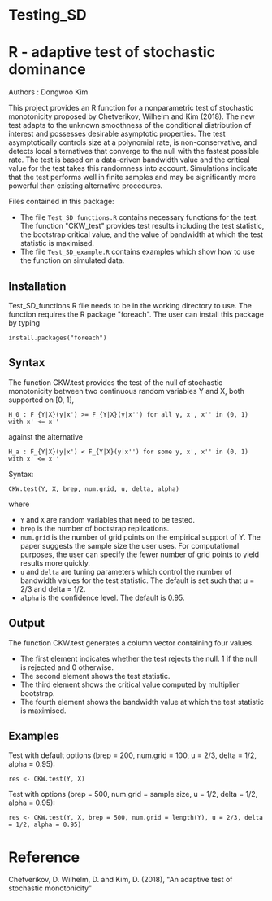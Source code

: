 # Testing_SD
# R - adaptive test of stochastic dominance 
Authors : Dongwoo Kim 

This project provides an R function for a nonparametric test of stochastic monotonicity proposed by Chetverikov, Wilhelm and Kim (2018). The new test adapts to the unknown smoothness of the conditional distribution of interest and possesses desirable asymptotic properties. The test  asymptotically controls size at a polynomial rate, is non-conservative, and detects local alternatives that converge to the null with the fastest possible rate. The test is based on a data-driven bandwidth value and the critical value for the test takes this randomness into account. Simulations indicate that the test performs well in finite samples and may be significantly more powerful than existing alternative procedures.

Files contained in this package:

- The file `Test_SD_functions.R` contains necessary functions for the test. The function "CKW_test" provides test results including the test statistic, the bootstrap critical value, and the value of bandwidth at which the test statistic is maximised.
- The file `Test_SD_example.R` contains examples which show how to use the function on simulated data. 


## Installation
Test_SD_functions.R file needs to be in the working directory to use. The function requires the R package "foreach". The user can install this package by typing

```
install.packages("foreach")
```



## Syntax
The function CKW.test provides the test of the null of stochastic monotonicity between two continuous random variables Y and X, both supported on [0, 1], 

```
H_0 : F_{Y|X}(y|x') >= F_{Y|X}(y|x'') for all y, x', x'' in (0, 1) with x' <= x''
```

against the alternative

```
H_a : F_{Y|X}(y|x') < F_{Y|X}(y|x'') for some y, x', x'' in (0, 1) with x' <= x''
```

Syntax:

```
CKW.test(Y, X, brep, num.grid, u, delta, alpha)
```

where
- `Y` and `X` are random variables that need to be tested.
- `brep` is the number of bootstrap replications.
- `num.grid` is the number of grid points on the empirical support of Y. The paper suggests the sample size the user uses. For computational purposes, the user can specify the fewer number of grid points to yield results more quickly. 
- `u` and `delta` are tuning parameters which control the number of bandwidth values for the test statistic.  The default is set such that u = 2/3 and delta = 1/2. 
- `alpha` is the confidence level. The default is 0.95.


## Output

The function CKW.test generates a column vector containing four values. 

- The first element indicates whether the test rejects the null. 1 if the null is rejected and 0 otherwise.
- The second element shows the test statistic.
- The third element shows the critical value computed by multiplier bootstrap.
- The fourth element shows the bandwidth value at which the test statistic is maximised.


## Examples

Test with default options (brep = 200, num.grid = 100, u = 2/3, delta = 1/2, alpha = 0.95):
```
res <- CKW.test(Y, X)
```

Test with options (brep = 500, num.grid = sample size, u = 1/2, delta = 1/2, alpha = 0.95):
```
res <- CKW.test(Y, X, brep = 500, num.grid = length(Y), u = 2/3, delta = 1/2, alpha = 0.95)
```

# Reference
Chetverikov, D. Wilhelm, D. and Kim, D. (2018), "An adaptive test of stochastic monotonicity"
